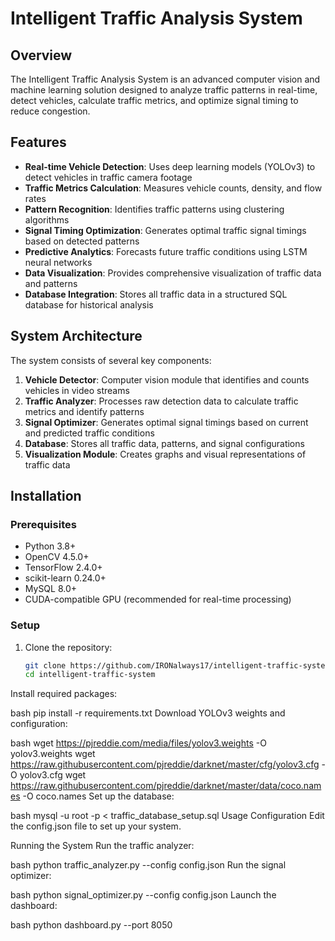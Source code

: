 # Intelligent Traffic Analysis System

## Overview

The Intelligent Traffic Analysis System is an advanced computer vision and machine learning solution designed to analyze traffic patterns in real-time, detect vehicles, calculate traffic metrics, and optimize signal timing to reduce congestion.

## Features

- **Real-time Vehicle Detection**: Uses deep learning models (YOLOv3) to detect vehicles in traffic camera footage
- **Traffic Metrics Calculation**: Measures vehicle counts, density, and flow rates
- **Pattern Recognition**: Identifies traffic patterns using clustering algorithms
- **Signal Timing Optimization**: Generates optimal traffic signal timings based on detected patterns
- **Predictive Analytics**: Forecasts future traffic conditions using LSTM neural networks
- **Data Visualization**: Provides comprehensive visualization of traffic data and patterns
- **Database Integration**: Stores all traffic data in a structured SQL database for historical analysis

## System Architecture

The system consists of several key components:

1. **Vehicle Detector**: Computer vision module that identifies and counts vehicles in video streams
2. **Traffic Analyzer**: Processes raw detection data to calculate traffic metrics and identify patterns
3. **Signal Optimizer**: Generates optimal signal timings based on current and predicted traffic conditions
4. **Database**: Stores all traffic data, patterns, and signal configurations
5. **Visualization Module**: Creates graphs and visual representations of traffic data

## Installation

### Prerequisites

- Python 3.8+
- OpenCV 4.5.0+
- TensorFlow 2.4.0+
- scikit-learn 0.24.0+
- MySQL 8.0+
- CUDA-compatible GPU (recommended for real-time processing)

### Setup

1. Clone the repository:
   ```bash
   git clone https://github.com/IRONalways17/intelligent-traffic-system.git
   cd intelligent-traffic-system

Install required packages:

bash
pip install -r requirements.txt
Download YOLOv3 weights and configuration:

bash
wget https://pjreddie.com/media/files/yolov3.weights -O yolov3.weights
wget https://raw.githubusercontent.com/pjreddie/darknet/master/cfg/yolov3.cfg -O yolov3.cfg
wget https://raw.githubusercontent.com/pjreddie/darknet/master/data/coco.names -O coco.names
Set up the database:

bash
mysql -u root -p < traffic_database_setup.sql
Usage
Configuration
Edit the config.json file to set up your system.

Running the System
Run the traffic analyzer:

bash
python traffic_analyzer.py --config config.json
Run the signal optimizer:

bash
python signal_optimizer.py --config config.json
Launch the dashboard:

bash
python dashboard.py --port 8050   
